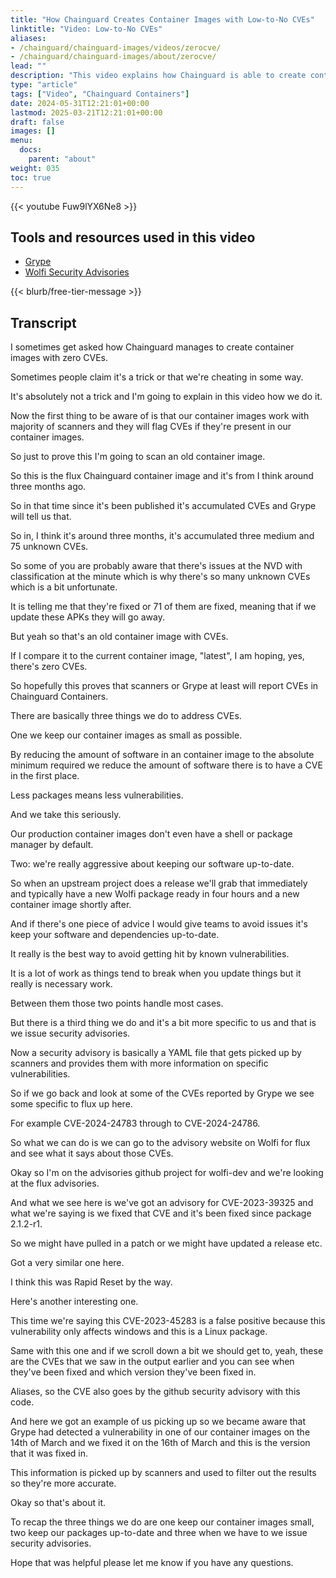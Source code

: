 ```yaml
---
title: "How Chainguard Creates Container Images with Low-to-No CVEs"
linktitle: "Video: Low-to-No CVEs"
aliases:
- /chainguard/chainguard-images/videos/zerocve/
- /chainguard/chainguard-images/about/zerocve/
lead: ""
description: "This video explains how Chainguard is able to create container images with low-to-no CVEs."
type: "article"
tags: ["Video", "Chainguard Containers"]
date: 2024-05-31T12:21:01+00:00
lastmod: 2025-03-21T12:21:01+00:00
draft: false
images: []
menu:
  docs:
    parent: "about"
weight: 035
toc: true
---
```


{{< youtube Fuw9lYX6Ne8 >}}

## Tools and resources used in this video

* [Grype](https://github.com/anchore/grype)
* [Wolfi Security Advisories](https://github.com/wolfi-dev/advisories)

{{< blurb/free-tier-message >}}

## Transcript

I sometimes get asked how Chainguard manages to create container images with zero CVEs.

Sometimes people claim it's a trick or that we're cheating in some way.

It's absolutely not a trick and I'm going to explain in this video how we do it.

Now the first thing to be aware of is that our container images work with majority of scanners and they will flag CVEs if they're present in our container images.

So just to prove this I'm going to scan an old container image.

So this is the flux Chainguard container image and it's from I think around three months ago.

So in that time since it's been published it's accumulated CVEs and Grype will tell us that.

So in, I think it's around three months, it's accumulated three medium and 75 unknown CVEs.

So some of you are probably aware that there's issues at the NVD with classification at the minute which is why there's so many unknown CVEs which is a bit unfortunate.

It is telling me that they're fixed or 71 of them are fixed, meaning that if we update these APKs they will go away.

But yeah so that's an old container image with CVEs.

If I compare it to the current container image, "latest", I am hoping, yes, there's zero CVEs.

So hopefully this proves that scanners or Grype at least will report CVEs in Chainguard Containers.

There are basically three things we do to address CVEs.

One we keep our container images as small as possible.

By reducing the amount of software in an container image to the absolute minimum required we reduce the amount of software there is to have a CVE in the first place.

Less packages means less vulnerabilities.

And we take this seriously.

Our production container images don't even have a shell or package manager by default.

Two: we're really aggressive about keeping our software up-to-date.

So when an upstream project does a release we'll grab that immediately and typically have a new Wolfi package ready in four hours and a new container image shortly after.

And if there's one piece of advice I would give teams to avoid issues it's keep your software and dependencies up-to-date.

It really is the best way to avoid getting hit by known vulnerabilities.

It is a lot of work as things tend to break when you update things but it really is necessary work.

Between them those two points handle most cases.

But there is a third thing we do and it's a bit more specific to us and that is we issue security advisories.

Now a security advisory is basically a YAML file that gets picked up by scanners and provides them with more information on specific vulnerabilities.

So if we go back and look at some of the CVEs reported by Grype we see some specific to flux up here.

For example CVE-2024-24783 through to CVE-2024-24786.

So what we can do is we can go to the advisory website on Wolfi for flux and see what it says about those CVEs.

Okay so I'm on the advisories github project for wolfi-dev and we're looking at the flux advisories.

And what we see here is we've got an advisory for CVE-2023-39325 and what we're saying is we fixed that CVE and it's been fixed since package 2.1.2-r1.

So we might have pulled in a patch or we might have updated a release etc.

Got a very similar one here.

I think this was Rapid Reset by the way.

Here's another interesting one.

This time we're saying this CVE-2023-45283 is a false positive because this vulnerability only affects windows and this is a Linux package.

Same with this one and if we scroll down a bit we should get to, yeah, these are the CVEs that we saw in the output earlier and you can see when they've been fixed and which version they've been fixed in.

Aliases, so the CVE also goes by the github security advisory with this code.

And here we got an example of us picking up so we became aware that Grype had detected a vulnerability in one of our container images on the 14th of March and we fixed it on the 16th of March and this is the version that it was fixed in.

This information is picked up by scanners and used to filter out the results so they're more accurate.

Okay so that's about it.

To recap the three things we do are one keep our container images small, two keep our packages up-to-date and three when we have to we issue security advisories.

Hope that was helpful please let me know if you have any questions.
